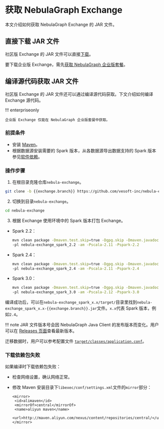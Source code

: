 # 获取 NebulaGraph Exchange

本文介绍如何获取 NebulaGraph Exchange 的 JAR 文件。

## 直接下载 JAR 文件

社区版 Exchange 的 JAR 文件可以直接[下载](https://github.com/vesoft-inc/nebula-exchange/releases)。

要下载企业版 Exchange，需先[获取 NebulaGraph 企业版套餐](https://nebula-graph.com.cn/pricing/)。

## 编译源代码获取 JAR 文件

社区版 Exchange 的 JAR 文件还可以通过编译源代码获取。下文介绍如何编译 Exchange 源代码。

!!! enterpriseonly

    企业版 Exchange 仅能在 NebulaGraph 企业版套餐中获取。

### 前提条件

- 安装 [Maven](https://maven.apache.org/download.cgi)。
- 根据数据源安装需要的 Spark 版本，从各数据源导出数据支持的 Spark 版本参见[软件依赖](about-exchange/ex-ug-limitations.md)。

### 操作步骤

1. 在根目录克隆仓库`nebula-exchange`。

  ```bash
  git clone -b {{exchange.branch}} https://github.com/vesoft-inc/nebula-exchange.git
  ```

2. 切换到目录`nebula-exchange`。

  ```bash
  cd nebula-exchange
  ```

3. 根据 Exchange 使用环境中的 Spark 版本打包 Exchange。

  - Spark 2.2：

    ```bash
    mvn clean package -Dmaven.test.skip=true -Dgpg.skip -Dmaven.javadoc.skip=true \
    -pl nebula-exchange_spark_2.2 -am -Pscala-2.11 -Pspark-2.2
    ```

  - Spark 2.4：

    ```bash
    mvn clean package -Dmaven.test.skip=true -Dgpg.skip -Dmaven.javadoc.skip=true \
    -pl nebula-exchange_spark_2.4 -am -Pscala-2.11 -Pspark-2.4
    ```

  - Spark 3.0：

    ```bash
    mvn clean package -Dmaven.test.skip=true -Dgpg.skip -Dmaven.javadoc.skip=true \
    -pl nebula-exchange_spark_3.0 -am -Pscala-2.12 -Pspark-3.0
    ```

编译成功后，可以在`nebula-exchange_spark_x.x/target/`目录里找到`nebula-exchange_spark_x.x-{{exchange.branch}}.jar`文件。`x.x`代表 Spark 版本，例如`2.4`。

!!! note
    JAR 文件版本号会因 NebulaGraph Java Client 的发布版本而变化。用户可以在 [Releases 页面](https://github.com/vesoft-inc/nebula-java/releases)查看最新版本。

迁移数据时，用户可以参考配置文件 [`target/classes/application.conf`](https://github.com/vesoft-inc/nebula-exchange/blob/master/nebula-exchange_spark_2.4/src/main/resources/application.conf)。

### 下载依赖包失败

如果编译时下载依赖包失败：

- 检查网络设置，确认网络正常。

- 修改 Maven 安装目录下`libexec/conf/settings.xml`文件的`mirror`部分：

  ```text
  <mirror>
   <id>alimaven</id>
   <mirrorOf>central</mirrorOf>
   <name>aliyun maven</name>
   <url>http://maven.aliyun.com/nexus/content/repositories/central/</url>
  </mirror>
  ```
